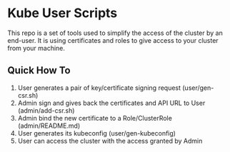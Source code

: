 # Kube User Scripts

This repo is a set of tools used to simplify the access of the cluster by an end-user.
It is using certificates and roles to give access to your cluster from your machine.

## Quick How To
1. User generates a pair of key/certificate signing request (user/gen-csr.sh)
2. Admin sign and gives back the certificates and API URL to User (admin/add-csr.sh)
3. Admin bind the new certificate to a Role/ClusterRole (admin/README.md)
3. User generates its kubeconfig (user/gen-kubeconfig)
4. User can access the cluster with the access granted by Admin
